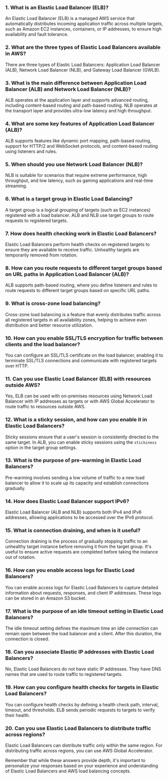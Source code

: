 

### 1. What is an Elastic Load Balancer (ELB)?
An Elastic Load Balancer (ELB) is a managed AWS service that automatically distributes incoming application traffic across multiple targets, such as Amazon EC2 instances, containers, or IP addresses, to ensure high availability and fault tolerance.

### 2. What are the three types of Elastic Load Balancers available in AWS?
There are three types of Elastic Load Balancers: Application Load Balancer (ALB), Network Load Balancer (NLB), and Gateway Load Balancer (GWLB).

### 3. What is the main difference between Application Load Balancer (ALB) and Network Load Balancer (NLB)?
ALB operates at the application layer and supports advanced routing, including content-based routing and path-based routing. NLB operates at the transport layer and provides ultra-low latency and high throughput.

### 4. What are some key features of Application Load Balancer (ALB)?
ALB supports features like dynamic port mapping, path-based routing, support for HTTP/2 and WebSocket protocols, and content-based routing using listeners and rules.

### 5. When should you use Network Load Balancer (NLB)?
NLB is suitable for scenarios that require extreme performance, high throughput, and low latency, such as gaming applications and real-time streaming.

### 6. What is a target group in Elastic Load Balancing?
A target group is a logical grouping of targets (such as EC2 instances) registered with a load balancer. ALB and NLB use target groups to route requests to registered targets.

### 7. How does health checking work in Elastic Load Balancers?
Elastic Load Balancers perform health checks on registered targets to ensure they are available to receive traffic. Unhealthy targets are temporarily removed from rotation.

### 8. How can you route requests to different target groups based on URL paths in Application Load Balancer (ALB)?
ALB supports path-based routing, where you define listeners and rules to route requests to different target groups based on specific URL paths.

### 9. What is cross-zone load balancing?
Cross-zone load balancing is a feature that evenly distributes traffic across all registered targets in all availability zones, helping to achieve even distribution and better resource utilization.

### 10. How can you enable SSL/TLS encryption for traffic between clients and the load balancer?
You can configure an SSL/TLS certificate on the load balancer, enabling it to terminate SSL/TLS connections and communicate with registered targets over HTTP.

### 11. Can you use Elastic Load Balancer (ELB) with resources outside AWS?
Yes, ELB can be used with on-premises resources using Network Load Balancer with IP addresses as targets or with AWS Global Accelerator to route traffic to resources outside AWS.

### 12. What is a sticky session, and how can you enable it in Elastic Load Balancers?
Sticky sessions ensure that a user's session is consistently directed to the same target. In ALB, you can enable sticky sessions using the `stickiness` option in the target group settings.

### 13. What is the purpose of pre-warming in Elastic Load Balancers?
Pre-warming involves sending a low volume of traffic to a new load balancer to allow it to scale up its capacity and establish connections gradually.

### 14. How does Elastic Load Balancer support IPv6?
Elastic Load Balancer (ALB and NLB) supports both IPv4 and IPv6 addresses, allowing applications to be accessed over the IPv6 protocol.

### 15. What is connection draining, and when is it useful?
Connection draining is the process of gradually stopping traffic to an unhealthy target instance before removing it from the target group. It's useful to ensure active requests are completed before taking the instance out of rotation.

### 16. How can you enable access logs for Elastic Load Balancers?
You can enable access logs for Elastic Load Balancers to capture detailed information about requests, responses, and client IP addresses. These logs can be stored in an Amazon S3 bucket.

### 17. What is the purpose of an idle timeout setting in Elastic Load Balancers?
The idle timeout setting defines the maximum time an idle connection can remain open between the load balancer and a client. After this duration, the connection is closed.

### 18. Can you associate Elastic IP addresses with Elastic Load Balancers?
No, Elastic Load Balancers do not have static IP addresses. They have DNS names that are used to route traffic to registered targets.

### 19. How can you configure health checks for targets in Elastic Load Balancers?
You can configure health checks by defining a health check path, interval, timeout, and thresholds. ELB sends periodic requests to targets to verify their health.

### 20. Can you use Elastic Load Balancers to distribute traffic across regions?
Elastic Load Balancers can distribute traffic only within the same region. For distributing traffic across regions, you can use AWS Global Accelerator.

Remember that while these answers provide depth, it's important to personalize your responses based on your experience and understanding of Elastic Load Balancers and AWS load balancing concepts.
